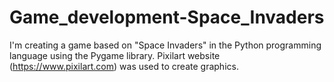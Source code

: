 # Game_development-Space_Invaders
I'm creating a game based on "Space Invaders" in the Python programming language using the Pygame library.
Pixilart website (https://www.pixilart.com) was used to create graphics.
